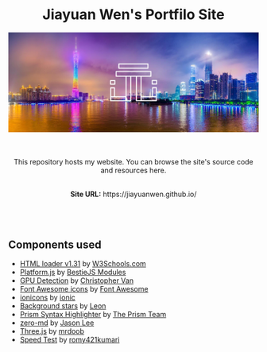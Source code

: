 <h1 align="center">Jiayuan Wen's Portfilo Site</h1>

<div align="center"><img src="./textures/README_materials/cover.jpg" width="1000"></img></div>
<br/>
<br/>

<p align="center">This repository hosts my website. You can browse the site's source code and resources here.</p>

<br/>

<div align="center"><b>Site URL:</b> https://jiayuanwen.github.io/</div>

<br/>
<br/>
<br/>

## Components used
* [HTML loader v1.31](https://www.w3schools.com/howto/howto_html_include.asp) by [W3Schools.com](https://www.w3schools.com/)
* [Platform.js](https://github.com/bestiejs/platform.js/) by [BestieJS Modules](https://github.com/bestiejs)
* [GPU Detection](https://gist.github.com/cvan/042b2448fcecefafbb6a91469484cdf8#file-webgl-detect-gpu-js) by [Christopher Van](https://github.com/cvan)
* [Font Awesome icons](https://fontawesome.com/icons) by [Font Awesome](https://fontawesome.com/)
* [ionicons](https://ionic.io/ionicons) by [ionic](https://ionic.io/)
* [Background stars](https://codepen.io/LeonGr/pen/eYoZJB) by [Leon](https://codepen.io/LeonGr)
* [Prism Syntax Highlighter](https://prismjs.com/index.html) by [The Prism Team](https://prismjs.com/index.html#credits)
* [zero-md](https://github.com/zerodevx/zero-md) by [Jason Lee](https://github.com/zerodevx)
* [Three.js](https://threejs.org/) by [mrdoob](https://mrdoob.com/)
* [Speed Test](https://www.geeksforgeeks.org/how-to-detect-network-speed-using-javascript/#) by [romy421kumari](https://auth.geeksforgeeks.org/user/romy421kumari)
